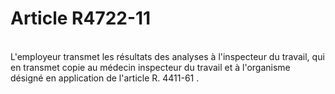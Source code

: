 # Article R4722-11

<br clear="none" />L'employeur transmet les résultats des analyses à l'inspecteur du travail, qui en transmet copie au médecin inspecteur du travail et à l'organisme désigné en application de l'article R. 4411-61 .</br>